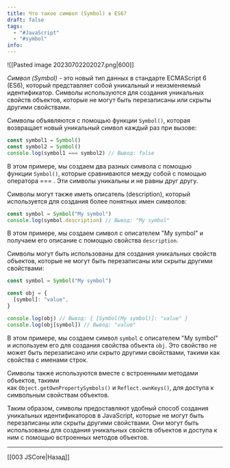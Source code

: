 ```yaml
---
title: Что такое символ (Symbol) в ES6?
draft: false
tags:
  - "#JavaScript"
  - "#symbol"
info:
---
```

![[Pasted image 20230702202027.png|600]]

_Символ (Symbol)_ - это новый тип данных в стандарте ECMAScript 6 (ES6), который представляет собой уникальный и неизменяемый идентификатор. Символы используются для создания уникальных свойств объектов, которые не могут быть перезаписаны или скрыты другими свойствами.

Символы объявляются с помощью функции `Symbol()`, которая возвращает новый уникальный символ каждый раз при вызове:

```javascript
const symbol1 = Symbol()
const symbol2 = Symbol()
console.log(symbol1 === symbol2) // Вывод: false
```

В этом примере, мы создаем два разных символа с помощью функции `Symbol()`, которые сравниваются между собой с помощью оператора === . Эти символы уникальны и не равны друг другу.

Символы могут также иметь описатель (description), который используется для создания более понятных имен символов:

```javascript
const symbol = Symbol("My symbol")
console.log(symbol.description) // Вывод: "My symbol"
```

В этом примере, мы создаем символ с описателем "My symbol" и получаем его описание с помощью свойства `description`.

Символы могут быть использованы для создания уникальных свойств объектов, которые не могут быть перезаписаны или скрыты другими свойствами:

```javascript
const symbol = Symbol("My symbol")

const obj = {
  [symbol]: "value",
}

console.log(obj) // Вывод: { [Symbol(My symbol)]: "value" }
console.log(obj[symbol]) // Вывод: "value"
```

В этом примере, мы создаем символ `symbol` с описателем "My symbol" и используем его для создания свойства объекта `obj`. Это свойство не может быть перезаписано или скрыто другими свойствами, такими как свойства с именами строк.

Символы также используются вместе с встроенными методами объектов, такими как `Object.getOwnPropertySymbols()` и `Reflect.ownKeys()`, для доступа к символьным свойствам объектов.

Таким образом, символы предоставляют удобный способ создания уникальных идентификаторов в JavaScript, которые не могут быть перезаписаны или скрыты другими свойствами. Они могут быть использованы для создания уникальных свойств объектов и доступа к ним с помощью встроенных методов объектов.

---

[[003 JSCore|Назад]]